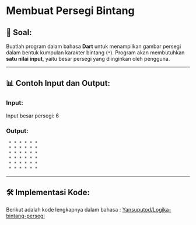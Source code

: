 # Membuat Persegi Bintang

## 📌 Soal:

Buatlah program dalam bahasa **Dart** untuk menampilkan gambar persegi dalam bentuk kumpulan karakter bintang (`*`). Program akan membutuhkan **satu nilai input**, yaitu besar persegi yang diinginkan oleh pengguna.

---

## 📊 Contoh Input dan Output:

### Input:
Input besar persegi: 6

### Output:

~~~
 * * * * * *
 * * * * * *
 * * * * * *
 * * * * * *
 * * * * * *
 * * * * * *
~~~

---

## 🛠️ Implementasi Kode:

Berikut adalah kode lengkapnya dalam bahasa :
[Yansuputod/Logika-bintang-persegi](https://github.com/Yansuputod/Logika-bintang-persegi/edit/main/main.dart)
